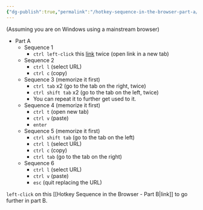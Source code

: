 ```yaml
---
{"dg-publish":true,"permalink":"/hotkey-sequence-in-the-browser-part-a/"}
---
```

(Assuming you are on Windows using a mainstream browser)

- Part A
	- Sequence 1
		- `ctrl left-click` this [link](https://obsidian.md/) twice (open link in a new tab)
	- Sequence 2
		- `ctrl l` (select URL)
		- `ctrl c` (copy)
	- Sequence 3 (memorize it first)
		- `ctrl tab`  x2 (go to the tab on the right, twice)
		- `ctrl shift tab` x2 (go to the tab on the left, twice)
		- You can repeat it to further get used to it.
	- Sequence 4 (memorize it first)
		- `ctrl t` (open new tab)
		- `ctrl v` (paste)
		- `enter`
	- Sequence 5 (memorize it first)
		- `ctrl shift tab` (go to the tab on the left)
		- `ctrl l` (select URL)
		- `ctrl c` (copy)
		- `ctrl tab` (go to the tab on the right)
	- Sequence 6
		- `ctrl l` (select URL)
		- `ctrl v` (paste)
		- `esc` (quit replacing the URL)

`left-click` on this [[Hotkey Sequence in the Browser - Part B|link]] to go further in part B.